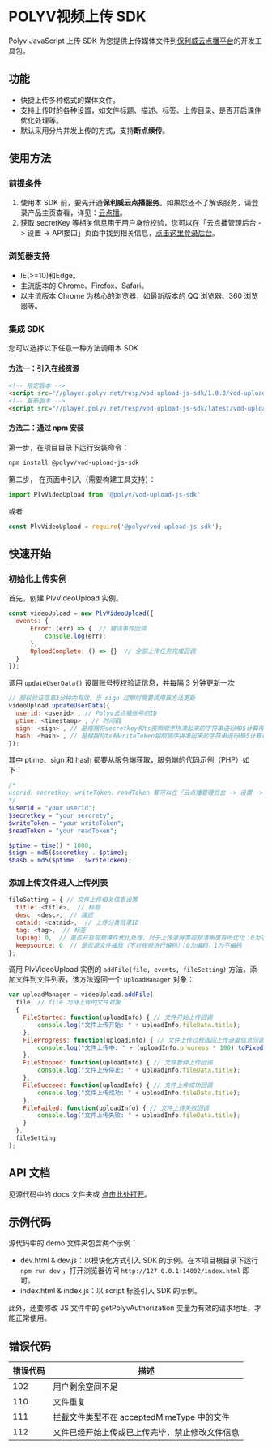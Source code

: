 # POLYV视频上传 SDK
Polyv JavaScript 上传 SDK 为您提供上传媒体文件到[保利威云点播平台](http://www.polyv.net/vod/)的开发工具包。


## 功能
- 快捷上传多种格式的媒体文件。
- 支持上传时的各种设置，如文件标题、描述、标签、上传目录、是否开启课件优化处理等。
- 默认采用分片并发上传的方式，支持**断点续传**。


## 使用方法

### 前提条件
1. 使用本 SDK 前，要先开通**保利威云点播服务**。如果您还不了解该服务，请登录产品主页查看，详见：[云点播](http://www.polyv.net/vod/)。
2. 获取 secretKey 等相关信息用于用户身份校验，您可以在「云点播管理后台 -> 设置 -> API接口」页面中找到相关信息，[点击这里登录后台](http://my.polyv.net/v2/login)。

### 浏览器支持
- IE(>=10)和Edge。
- 主流版本的 Chrome、Firefox、Safari。
- 以主流版本 Chrome 为核心的浏览器，如最新版本的 QQ 浏览器、360 浏览器等。

### 集成 SDK
您可以选择以下任意一种方法调用本 SDK：

#### 方法一：引入在线资源
```html
<!-- 指定版本 -->
<script src="//player.polyv.net/resp/vod-upload-js-sdk/1.0.0/vod-upload-js-sdk.min.js"></script>
<!-- 最新版本 -->
<script src="//player.polyv.net/resp/vod-upload-js-sdk/latest/vod-upload-js-sdk.min.js"></script>
```

#### 方法二：通过 npm 安装

第一步，在项目目录下运行安装命令：

```bash
npm install @polyv/vod-upload-js-sdk
```

第二步， 在页面中引入（需要构建工具支持）：

```js
import PlvVideoUpload from '@polyv/vod-upload-js-sdk'
```
或者
```js
const PlvVideoUpload = require('@polyv/vod-upload-js-sdk');
```


## 快速开始

### 初始化上传实例

首先，创建 PlvVideoUpload 实例。
```js
const videoUpload = new PlvVideoUpload({
  events: {
      Error: (err) => {  // 错误事件回调
          console.log(err);
      },
      UploadComplete: () => {}  // 全部上传任务完成回调
  }
});
```

调用 `updateUserData()` 设置账号授权验证信息，并每隔 3 分钟更新一次
```js
// 授权验证信息3分钟内有效，当 sign 过期时需要调用该方法更新
videoUpload.updateUserData({
  userid: <userid> , // Polyv云点播账号的ID
  ptime: <timestamp> , // 时间戳
  sign: <sign> , // 是根据将secretkey和ts按照顺序拼凑起来的字符串进行MD5计算得到的值
  hash: <hash> , // 是根据将ts和writeToken按照顺序拼凑起来的字符串进行MD5计算得到的值
});
```

其中 ptime、sign 和 hash 都要从服务端获取，服务端的代码示例（PHP）如下：

```php
/* 
userid、secretkey、writeToken、readToken 都可以在「云点播管理后台 -> 设置 -> API接口」页面中找到。
*/
$userid = "your userid";
$secretkey = "your sercrety";
$writeToken = "your writeToken";
$readToken = "your readToken";

$ptime = time() * 1000;
$sign = md5($secretkey . $ptime);
$hash = md5($ptime . $writeToken);
```

### 添加上传文件进入上传列表
```js
fileSetting = { // 文件上传相关信息设置
  title: <title>,  // 标题
  desc: <desc>,  // 描述
  cataid: <cataid>,  // 上传分类目录ID
  tag: <tag>,  // 标签
  luping: 0,  // 是否开启视频课件优化处理，对于上传录屏类视频清晰度有所优化：0为不开启，1为开启
  keepsource: 0  // 是否源文件播放（不对视频进行编码）：0为编码，1为不编码
};
```

调用 PlvVideoUpload 实例的 `addFile(file, events, fileSetting)` 方法，添加文件到文件列表，该方法返回一个 `UploadManager` 对象：

```js
var uploadManager = videoUpload.addFile(
  file, // file 为待上传的文件对象
  { 
    FileStarted: function(uploadInfo) { // 文件开始上传回调
        console.log("文件上传开始: " + uploadInfo.fileData.title);
    },
    FileProgress: function(uploadInfo) { // 文件上传过程返回上传进度信息回调
        console.log("文件上传中: " + (uploadInfo.progress * 100).toFixed(2) + '%');
    },
    FileStopped: function(uploadInfo) { // 文件暂停上传回调
        console.log("文件上传停止: " + uploadInfo.fileData.title);
    },
    FileSucceed: function(uploadInfo) { // 文件上传成功回调
        console.log("文件上传成功: " + uploadInfo.fileData.title);
    },
    FileFailed: function(uploadInfo) { // 文件上传失败回调
        console.log("文件上传失败: " + uploadInfo.fileData.title);
    }
  },
  fileSetting
);
```


## API 文档
见源代码中的 docs 文件夹或 [点击此处打开](https://polyv.github.io/vod-upload-js-sdk/api/1.x/)。


## 示例代码
源代码中的 demo 文件夹包含两个示例：

- dev.html & dev.js：以模块化方式引入 SDK 的示例。在本项目根目录下运行 `npm run dev` ，打开浏览器访问 `http://127.0.0.1:14002/index.html` 即可。
- index.html & index.js：以 script 标签引入 SDK 的示例。

此外，还要修改 JS 文件中的 getPolyvAuthorization 变量为有效的请求地址，才能正常使用。


## 错误代码
| 错误代码 | 描述 |
| -- | -- |
| 102 | 用户剩余空间不足 |
| 110 | 文件重复 |
| 111 | 拦截文件类型不在 acceptedMimeType 中的文件 |
| 112 | 文件已经开始上传或已上传完毕，禁止修改文件信息 |
